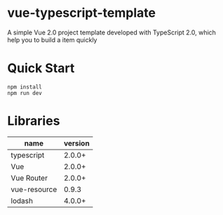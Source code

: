 # vue-typescript-template
A simple Vue 2.0 project template developed with TypeScript 2.0, which help you to build a item quickly

# Quick Start
```
npm install
npm run dev
```

# Libraries

name | version
--- | ---
typescript | 2.0.0+
Vue | 2.0.0+
Vue Router | 2.0.0+
vue-resource | 0.9.3
lodash | 4.0.0+




